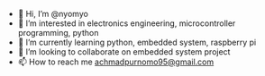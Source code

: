 - 👋 Hi, I’m @nyomyo
- 👀 I’m interested in electronics engineering, microcontroller programming, python
- 🌱 I’m currently learning python, embedded system, raspberry pi
- 💞️ I’m looking to collaborate on embedded system project
- 📫 How to reach me achmadpurnomo95@gmail.com

<!---
nyomyo/nyomyo is a ✨ special ✨ repository because its `README.md` (this file) appears on your GitHub profile.
You can click the Preview link to take a look at your changes.
--->
